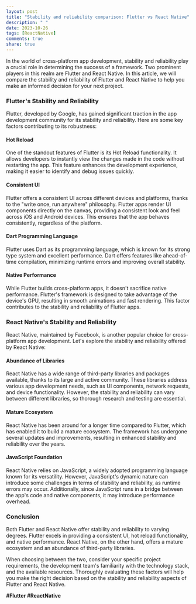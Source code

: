 ```yaml
---
layout: post
title: "Stability and reliability comparison: Flutter vs React Native"
description: " "
date: 2023-10-26
tags: [ReactNative]
comments: true
share: true
---
```


In the world of cross-platform app development, stability and reliability play a crucial role in determining the success of a framework. Two prominent players in this realm are Flutter and React Native. In this article, we will compare the stability and reliability of Flutter and React Native to help you make an informed decision for your next project.

### Flutter's Stability and Reliability

Flutter, developed by Google, has gained significant traction in the app development community for its stability and reliability. Here are some key factors contributing to its robustness:

#### Hot Reload

One of the standout features of Flutter is its Hot Reload functionality. It allows developers to instantly view the changes made in the code without restarting the app. This feature enhances the development experience, making it easier to identify and debug issues quickly.

#### Consistent UI

Flutter offers a consistent UI across different devices and platforms, thanks to the "write once, run anywhere" philosophy. Flutter apps render UI components directly on the canvas, providing a consistent look and feel across iOS and Android devices. This ensures that the app behaves consistently, regardless of the platform.

#### Dart Programming Language

Flutter uses Dart as its programming language, which is known for its strong type system and excellent performance. Dart offers features like ahead-of-time compilation, minimizing runtime errors and improving overall stability.

#### Native Performance

While Flutter builds cross-platform apps, it doesn't sacrifice native performance. Flutter's framework is designed to take advantage of the device's GPU, resulting in smooth animations and fast rendering. This factor contributes to the stability and reliability of Flutter apps.

### React Native's Stability and Reliability

React Native, maintained by Facebook, is another popular choice for cross-platform app development. Let's explore the stability and reliability offered by React Native:

#### Abundance of Libraries

React Native has a wide range of third-party libraries and packages available, thanks to its large and active community. These libraries address various app development needs, such as UI components, network requests, and device functionality. However, the stability and reliability can vary between different libraries, so thorough research and testing are essential.

#### Mature Ecosystem

React Native has been around for a longer time compared to Flutter, which has enabled it to build a mature ecosystem. The framework has undergone several updates and improvements, resulting in enhanced stability and reliability over the years.

#### JavaScript Foundation

React Native relies on JavaScript, a widely adopted programming language known for its versatility. However, JavaScript's dynamic nature can introduce some challenges in terms of stability and reliability, as runtime errors may occur. Additionally, since JavaScript runs in a bridge between the app's code and native components, it may introduce performance overhead.

### Conclusion

Both Flutter and React Native offer stability and reliability to varying degrees. Flutter excels in providing a consistent UI, hot reload functionality, and native performance. React Native, on the other hand, offers a mature ecosystem and an abundance of third-party libraries.

When choosing between the two, consider your specific project requirements, the development team's familiarity with the technology stack, and the available resources. Thoroughly evaluating these factors will help you make the right decision based on the stability and reliability aspects of Flutter and React Native.

**#Flutter #ReactNative**